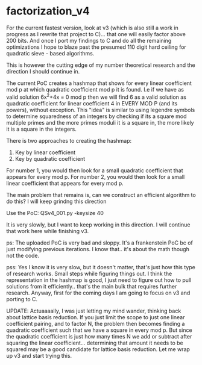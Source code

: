 # factorization_v4

For the current fastest version, look at v3 (which is also still a work in progress as I rewrite that project to C)... that one will easily factor above 200 bits. And once I port my findings to C and do all the remaining optimizations I hope to blaze past the presumed 110 digit hard ceiling for quadratic sieve - based algorithms.

This is however the cutting edge of my number theoretical research and the direction I should continue in.

The current PoC creates a hashmap that shows for every linear coefficient mod p at which quadratic coefficient mod p it is found.
I.e if we have as valid solution 6x<sup>2</sup>+4x = 0 mod p then we will find 6 as a valid solution as quadratic coefficient for linear coefficient 4 in EVERY MOD P (and its powers), without exception.
This "idea" is similar to using legendre symbols to determine squaredness of an integers by checking if its a square mod multiple primes and the more primes moduli it is a square in, the more likely it is a square in the integers.

There is two approaches to creating the hashmap:

1. Key by linear coefficient
2. Key by quadratic coefficient

For number 1, you would then look for a small quadratic coefficient that appears for every mod p.
For number 2, you would then look for a small linear coefficient that appears for every mod p.

The main problem that remains is, can we construct an efficient algorithm to do this? I will keep grindng this direction

Use the PoC: QSv4_001.py -keysize 40

It is very slowly, but I want to keep working in this direction. I will continue that work here while finishing v3.

ps: The uploaded PoC is very bad and sloppy. It's a frankenstein PoC bc of just modifying previous iterations. I know that.. it's about the math though not the code.

pss: Yes I know it is very slow, but it doesn't matter, that's just how this type of research works. Small steps while figuring things out. I think the representation in the hashmap is good, I just need to figure out how to pull solutions from it efficiently.. that's the main bulk that requires further research. Anyway, first for the coming days I am going to focus on v3 and porting to C.

UPDATE: Actuaaaally, I was just letting my mind wander, thinking back about lattice basis reduction. If you just limit the scope to just one linear coefficient pairing, and to factor N, the problem then becomes finding a quadratic coefficient such that we have a square in every mod p. But since the quadratic coefficient is just how many times N we add or subtract after squaring the linear coefficient... determining that amount it needs to be squared may be a good candidate for lattice basis reduction. Let me wrap up v3 and start trying this.

